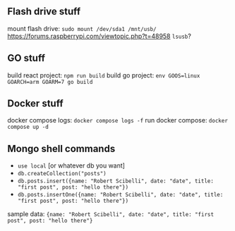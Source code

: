 ## Flash drive stuff

mount flash drive: `sudo mount /dev/sda1 /mnt/usb/`
https://forums.raspberrypi.com/viewtopic.php?t=48958
`lsusb`?

## GO stuff

build react project: `npm run build`
build go project: `env GOOS=linux GOARCH=arm GOARM=7 go build`

## Docker stuff

docker compose logs: `docker compose logs -f`
run docker compose: `docker compose up -d`

## Mongo shell commands

- `use local` [or whatever db you want]
- `db.createCollection("posts")`
- `db.posts.insert({name: "Robert Scibelli", date: "date", title: "first post", post: "hello there"})`
- `db.posts.insertOne({name: "Robert Scibelli", date: "date", title: "first post", post: "hello there"})`

sample data: `{name: "Robert Scibelli", date: "date", title: "first post", post: "hello there"}`